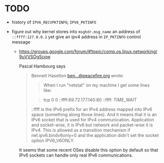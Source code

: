# TODO

- history of `IPV6_RECVPKTINFO`, `IPV6_PKTINFO`
- figure out why kernel stores into `msghdr.msg_name` an address of `::ffff:127.0.0.1` yet give an ipv4 address in `IP_PKTINFO` control message

	- https://groups.google.com/forum/#!topic/comp.os.linux.networking/9uVVSOgScqw

		Pascal Hambourg says
		> Bennett Haselton <ben...@peacefire.org> wrote:
		>> When I run "netstat" on my machine I get some lines like:
		> 
		>> tcp        0      0 ::ffff:69.72.177.140:80     ::ffff:<remote ip
		>> address>  TIME_WAIT
		> 
		> ::ffff is the IPv6 prefix for an IPv4 address mapped into IPv6 space
		> (something along those lines).
		And it means that it is an IPv6 socket that is used for IPv4
		communication. Application and socket-wise, it is IPv6 but network and
		packet-wise it is IPv4. This is allowed as a transition mechanism if
		net.ipv6.bindv6only=0 and the application didn't set the socket option
		IPV6_V6ONLY.

		It seems that some recent OSes disable this option by default so that
		IPv6 sockets can handle only real IPv6 communications.
